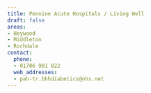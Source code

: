 ```yaml
---
title: Pennine Acute Hospitals / Living Well
draft: false
areas:
- Heywood
- Middleton
- Rochdale
contact:
  phone:
  - 01706 901 822
  web_addresses:
  - pah-tr.bhhdiabetics@nhs.net
---
```


